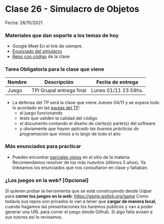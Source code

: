 # Clase 26 - Simulacro de Objetos

Fecha: 28/10/2021


### Materiales que dan soporte a los temas de hoy

* Google Meet  En el link de siempre.
* [Enunciado del simulacro](https://docs.google.com/document/d/e/2PACX-1vTiod1ID7UPdUFQcH7nXs1VlKK6d1EW2FuwzbAkG-TvtBteEFPQJ16EfDSbzX-Y5BgDukIJLE0VdsZ0/pub)
* [Repo con código](https://github.com/pdepjm/2021-o-simulacromensajeria-PalumboN) de la clase

### Tarea Obligatoria para la clase que viene

| Nombre | Descripción | Fecha de entrega |
|-------|-------------|------------------|
| Juego | TPI Grupal entrega final |  Lunes 01/11 23:59hs. |
- La defensa del TP será la clase que viene Jueves 04/11 y se espera todo lo acordado en las [pautas del TP](https://docs.google.com/document/d/18WIn-4vs75gLPpGrZO-O_kmRLVmd9CnnnYzon_aTjzQ/edit#heading=h.5x4kmxbylg1p): 
  - el juego funcionando
  - tests que validen la calidad del código
  - el documento contando el diseño de cierta(s) parte(s) del software
  - y obviamente _que hayan aplicado las buenas prácticas de programación_ que vimos a lo largo de todo el año

### Más enunciados para practicar

* Pueden encontrar [parciales viejos](https://www.pdep.com.ar/material/parciales#h.4aekszbi9wrr) en el sitio de la materia. Recomendamos resolver de los más nuevitos (últimos 5 años). Ya linkeamos los enunciados que nos consultaron en clase y faltaban.

### ¿Los juegos en la web? [Opcional]

Si quieren probar la herramienta que se está construyendo desde Uqbar para **correr los juegos en la web**: https://game.wollok.org/game
Como todavía sus repos son privados lo van a tener que **cargar de manera local**, cuando hagamos las presentaciones los haremos públicos y van a poder generar una URL para correr el juego desde Github. Si algo falla avisen a sus tutores así lo revisamos.
